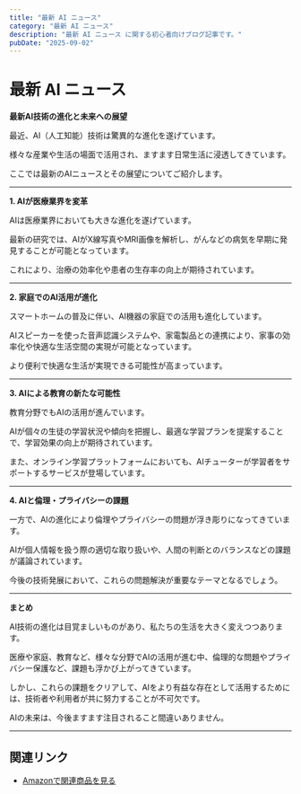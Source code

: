 ```yaml
---
title: "最新 AI ニュース"
category: "最新 AI ニュース"
description: "最新 AI ニュース に関する初心者向けブログ記事です。"
pubDate: "2025-09-02"
---
```


# 最新 AI ニュース

**最新AI技術の進化と未来への展望**

最近、AI（人工知能）技術は驚異的な進化を遂げています。

様々な産業や生活の場面で活用され、ますます日常生活に浸透してきています。

ここでは最新のAIニュースとその展望についてご紹介します。



---

**1. AIが医療業界を変革**

AIは医療業界においても大きな進化を遂げています。

最新の研究では、AIがX線写真やMRI画像を解析し、がんなどの病気を早期に発見することが可能となっています。

これにより、治療の効率化や患者の生存率の向上が期待されています。



---

**2. 家庭でのAI活用が進化**

スマートホームの普及に伴い、AI機器の家庭での活用も進化しています。

AIスピーカーを使った音声認識システムや、家電製品との連携により、家事の効率化や快適な生活空間の実現が可能となっています。

より便利で快適な生活が実現できる可能性が高まっています。



---

**3. AIによる教育の新たな可能性**

教育分野でもAIの活用が進んでいます。

AIが個々の生徒の学習状況や傾向を把握し、最適な学習プランを提案することで、学習効果の向上が期待されています。

また、オンライン学習プラットフォームにおいても、AIチューターが学習者をサポートするサービスが登場しています。



---

**4. AIと倫理・プライバシーの課題**

一方で、AIの進化により倫理やプライバシーの問題が浮き彫りになってきています。

AIが個人情報を扱う際の適切な取り扱いや、人間の判断とのバランスなどの課題が議論されています。

今後の技術発展において、これらの問題解決が重要なテーマとなるでしょう。



---

**まとめ**

AI技術の進化は目覚ましいものがあり、私たちの生活を大きく変えつつあります。

医療や家庭、教育など、様々な分野でAIの活用が進む中、倫理的な問題やプライバシー保護など、課題も浮かび上がってきています。

しかし、これらの課題をクリアして、AIをより有益な存在として活用するためには、技術者や利用者が共に努力することが不可欠です。

AIの未来は、今後ますます注目されること間違いありません。



---

## 関連リンク

- [Amazonで関連商品を見る](https://www.amazon.co.jp/s?k=%E6%9C%80%E6%96%B0+AI+%E3%83%8B%E3%83%A5%E3%83%BC%E3%82%B9&tag=autowritehubai-22)
